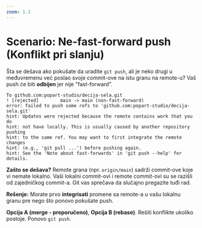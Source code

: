 ```yaml
---
zoom: 1.1
---
```


# Scenario: Ne-fast-forward push (Konflikt pri slanju)

<v-click>

Šta se dešava ako pokušate da uradite `git push`, ali je neko drugi u međuvremenu već poslao svoje commit-ove na istu 
granu na remote-u? Vaš push će biti **odbijen** jer nije "fast-forward".

```
To github.com:popart-studio/decija-sela.git
! [rejected]        main -> main (non-fast-forward)
error: failed to push some refs to 'github.com:popart-studio/decija-sela.git'
hint: Updates were rejected because the remote contains work that you do
hint: not have locally. This is usually caused by another repository pushing
hint: to the same ref. You may want to first integrate the remote changes
hint: (e.g., 'git pull ...') before pushing again.
hint: See the 'Note about fast-forwards' in 'git push --help' for details.
```

</v-click>

<v-click>

**Zašto se dešava?** Remote grana (npr. `origin/main`) sadrži commit-ove koje vi nemate lokalno. Vaši lokalni commit-ovi
i remote commit-ovi su se razišli od zajedničkog commit-a. Git vas sprečava da slučajno pregazite tuđi rad.

**Rešenje:** Morate prvo **integrisati** promene sa remote-a u vašu lokalnu granu pre nego što ponovo pokušate push.

**Opcija A (merge - preporučeno)**, **Opcija B (rebase)**. Rešiti konflikte ukoliko postoje. Ponovo `git push`.
</v-click>
